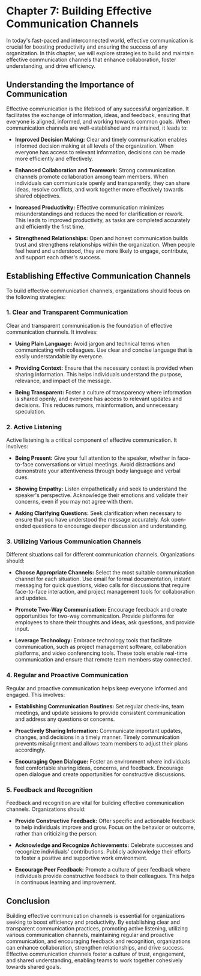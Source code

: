 Chapter 7: Building Effective Communication Channels
====================================================

In today's fast-paced and interconnected world, effective communication is crucial for boosting productivity and ensuring the success of any organization. In this chapter, we will explore strategies to build and maintain effective communication channels that enhance collaboration, foster understanding, and drive efficiency.

Understanding the Importance of Communication
---------------------------------------------

Effective communication is the lifeblood of any successful organization. It facilitates the exchange of information, ideas, and feedback, ensuring that everyone is aligned, informed, and working towards common goals. When communication channels are well-established and maintained, it leads to:

* **Improved Decision Making:** Clear and timely communication enables informed decision making at all levels of the organization. When everyone has access to relevant information, decisions can be made more efficiently and effectively.

* **Enhanced Collaboration and Teamwork:** Strong communication channels promote collaboration among team members. When individuals can communicate openly and transparently, they can share ideas, resolve conflicts, and work together more effectively towards shared objectives.

* **Increased Productivity:** Effective communication minimizes misunderstandings and reduces the need for clarification or rework. This leads to improved productivity, as tasks are completed accurately and efficiently the first time.

* **Strengthened Relationships:** Open and honest communication builds trust and strengthens relationships within the organization. When people feel heard and understood, they are more likely to engage, contribute, and support each other's success.

Establishing Effective Communication Channels
---------------------------------------------

To build effective communication channels, organizations should focus on the following strategies:

### 1. Clear and Transparent Communication

Clear and transparent communication is the foundation of effective communication channels. It involves:

* **Using Plain Language:** Avoid jargon and technical terms when communicating with colleagues. Use clear and concise language that is easily understandable by everyone.

* **Providing Context:** Ensure that the necessary context is provided when sharing information. This helps individuals understand the purpose, relevance, and impact of the message.

* **Being Transparent:** Foster a culture of transparency where information is shared openly, and everyone has access to relevant updates and decisions. This reduces rumors, misinformation, and unnecessary speculation.

### 2. Active Listening

Active listening is a critical component of effective communication. It involves:

* **Being Present:** Give your full attention to the speaker, whether in face-to-face conversations or virtual meetings. Avoid distractions and demonstrate your attentiveness through body language and verbal cues.

* **Showing Empathy:** Listen empathetically and seek to understand the speaker's perspective. Acknowledge their emotions and validate their concerns, even if you may not agree with them.

* **Asking Clarifying Questions:** Seek clarification when necessary to ensure that you have understood the message accurately. Ask open-ended questions to encourage deeper discussion and understanding.

### 3. Utilizing Various Communication Channels

Different situations call for different communication channels. Organizations should:

* **Choose Appropriate Channels:** Select the most suitable communication channel for each situation. Use email for formal documentation, instant messaging for quick questions, video calls for discussions that require face-to-face interaction, and project management tools for collaboration and updates.

* **Promote Two-Way Communication:** Encourage feedback and create opportunities for two-way communication. Provide platforms for employees to share their thoughts and ideas, ask questions, and provide input.

* **Leverage Technology:** Embrace technology tools that facilitate communication, such as project management software, collaboration platforms, and video conferencing tools. These tools enable real-time communication and ensure that remote team members stay connected.

### 4. Regular and Proactive Communication

Regular and proactive communication helps keep everyone informed and engaged. This involves:

* **Establishing Communication Routines:** Set regular check-ins, team meetings, and update sessions to provide consistent communication and address any questions or concerns.

* **Proactively Sharing Information:** Communicate important updates, changes, and decisions in a timely manner. Timely communication prevents misalignment and allows team members to adjust their plans accordingly.

* **Encouraging Open Dialogue:** Foster an environment where individuals feel comfortable sharing ideas, concerns, and feedback. Encourage open dialogue and create opportunities for constructive discussions.

### 5. Feedback and Recognition

Feedback and recognition are vital for building effective communication channels. Organizations should:

* **Provide Constructive Feedback:** Offer specific and actionable feedback to help individuals improve and grow. Focus on the behavior or outcome, rather than criticizing the person.

* **Acknowledge and Recognize Achievements:** Celebrate successes and recognize individuals' contributions. Publicly acknowledge their efforts to foster a positive and supportive work environment.

* **Encourage Peer Feedback:** Promote a culture of peer feedback where individuals provide constructive feedback to their colleagues. This helps in continuous learning and improvement.

Conclusion
----------

Building effective communication channels is essential for organizations seeking to boost efficiency and productivity. By establishing clear and transparent communication practices, promoting active listening, utilizing various communication channels, maintaining regular and proactive communication, and encouraging feedback and recognition, organizations can enhance collaboration, strengthen relationships, and drive success. Effective communication channels foster a culture of trust, engagement, and shared understanding, enabling teams to work together cohesively towards shared goals.
